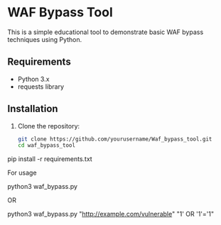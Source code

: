 # WAF Bypass Tool

This is a simple educational tool to demonstrate basic WAF bypass techniques using Python.

## Requirements

- Python 3.x
- requests library

## Installation

1. Clone the repository:
   ```bash
   git clone https://github.com/yourusername/Waf_bypass_tool.git
   cd waf_bypass_tool 

 pip install -r requirements.txt 


 For usage

 python3 waf_bypass.py <url> <payload>

 OR  
 
 python3 waf_bypass.py "http://example.com/vulnerable" "1' OR '1'='1" 
